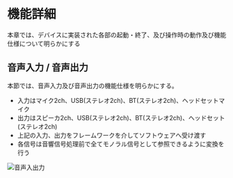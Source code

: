 # 機能詳細
本章では、デバイスに実装された各部の起動・終了、及び操作時の動作及び機能仕様について明らかにする


## 音声入力 / 音声出力
本節では、音声入力及び音声出力の機能仕様を明らかにする。

- 入力はマイク2ch、USB(ステレオ2ch)、BT(ステレオ2ch)、ヘッドセットマイク
- 出力はスピーカ2ch、USB(ステレオ2ch)、BT(ステレオ2ch)、ヘッドセット(ステレオ2ch)
- 上記の入力、出力をフレームワークを介してソフトウェアへ受け渡す
- 各信号は音響信号処理前で全てモノラル信号として参照できるように変換を行う


![音声入出力](img/system_input_and_output.png)

